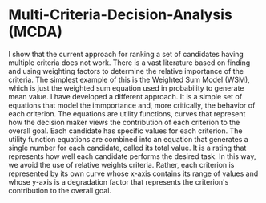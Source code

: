 # Multi-Criteria-Decision-Analysis (MCDA)
I show that the current approach for ranking a set of candidates having multiple criteria does not work.
There is a vast literature based on finding and using weighting factors to determine the relative importance of the criteria. The simplest example of this is the Weighted Sum Model (WSM), which is just the weighted sum equation used in probability to generate mean value.
I have developed a different approach. It is a simple set of equations that model the immportance and, more critically, the behavior of each criterion. The equations are utility functions, curves that represent how the decision maker views the contribution of each criterion to the overall goal. Each candidate has specific values for each criterion. The utility function equations are combined into an equation that generates a single number for each candidate, called its total value. It is a rating that represents how well each candidate performs the desired task.
In this way, we avoid the use of relative weights criteria. Rather, each criterion is represented by its own curve whose x-axis contains its range of values and whose y-axis is a degradation factor that represents the criterion's contribution to the overall goal.
